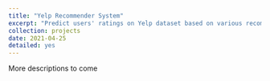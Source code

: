 ```yaml
---
title: "Yelp Recommender System"
excerpt: "Predict users' ratings on Yelp dataset based on various recommender system algorithms.  <br/> <br/>  <a href='https://github.com/IKACE/Yelp-Recommender-System' class='btn btn-primary' >Code</a>  <a href='https://IKACE.github.io/files/Yelp_Report.pdf' class='btn btn-primary' > Report</a>   <br/><img src='/images/yelp_overview.png' width='65%' height='65%'>"
collection: projects
date: 2021-04-25
detailed: yes
---
```



More descriptions to come

